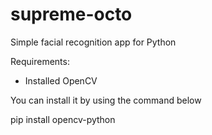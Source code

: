 # supreme-octo
Simple facial recognition app for Python


Requirements:
- Installed OpenCV



You can install it by using the command below 

pip install opencv-python
